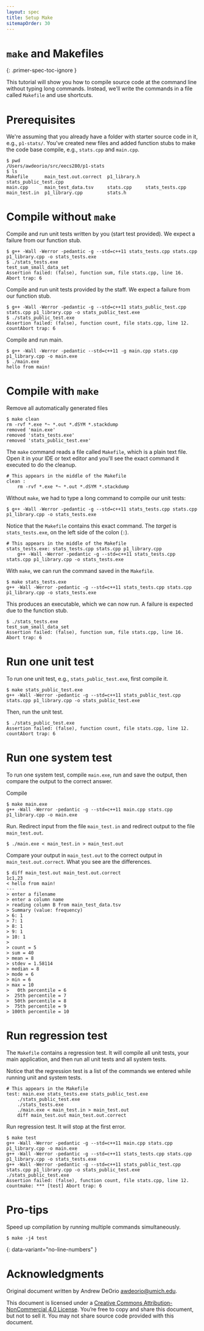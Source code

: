 ```yaml
---
layout: spec
title: Setup Make
sitemapOrder: 30
---
```


`make` and Makefiles
====================
{: .primer-spec-toc-ignore }

This tutorial will show you how to compile source code at the command line without typing long commands.  Instead, we'll write the commands in a file called `Makefile` and use shortcuts.


# Prerequisites
We're assuming that you already have a folder with starter source code in it, e.g., `p1-stats/`.  You've created new files and added function stubs to make the code base compile, e.g., `stats.cpp` and `main.cpp`.
```console
$ pwd
/Users/awdeorio/src/eecs280/p1-stats
$ ls
Makefile      main_test.out.correct  p1_library.h  stats_public_test.cpp
main.cpp      main_test_data.tsv     stats.cpp     stats_tests.cpp
main_test.in  p1_library.cpp         stats.h
```


# Compile without `make`
Compile and run unit tests written by you (start test provided).  We expect a failure from our function stub.
```console
$ g++ -Wall -Werror -pedantic -g --std=c++11 stats_tests.cpp stats.cpp p1_library.cpp -o stats_tests.exe
$ ./stats_tests.exe
test_sum_small_data_set
Assertion failed: (false), function sum, file stats.cpp, line 16.
Abort trap: 6
```

Compile and run unit tests provided by the staff.  We expect a failure from our function stub.
```console
$ g++ -Wall -Werror -pedantic -g --std=c++11 stats_public_test.cpp stats.cpp p1_library.cpp -o stats_public_test.exe
$ ./stats_public_test.exe
Assertion failed: (false), function count, file stats.cpp, line 12.
countAbort trap: 6
```

Compile and run main.
```console
$ g++ -Wall -Werror -pedantic --std=c++11 -g main.cpp stats.cpp p1_library.cpp -o main.exe
$ ./main.exe
hello from main!
```


# Compile with `make`
Remove all automatically generated files
```console
$ make clean
rm -rvf *.exe *~ *.out *.dSYM *.stackdump
removed 'main.exe'
removed 'stats_tests.exe'
removed 'stats_public_test.exe'
```

The `make` command reads a file called `Makefile`, which is a plain text file.  Open it in your IDE or text editor and you'll see the exact command it executed to do the cleanup.
```make
# This appears in the middle of the Makefile
clean :
	rm -rvf *.exe *~ *.out *.dSYM *.stackdump
```

Without `make`, we had to type a long command to compile our unit tests:
```console
$ g++ -Wall -Werror -pedantic -g --std=c++11 stats_tests.cpp stats.cpp p1_library.cpp -o stats_tests.exe
```

Notice that the `Makefile` contains this exact command.  The *target* is `stats_tests.exe`, on the left side of the colon (`:`).
```make
# This appears in the middle of the Makefile
stats_tests.exe: stats_tests.cpp stats.cpp p1_library.cpp
	g++ -Wall -Werror -pedantic -g --std=c++11 stats_tests.cpp stats.cpp p1_library.cpp -o stats_tests.exe
```

With `make`, we can run the command saved in the `Makefile`.
```console
$ make stats_tests.exe
g++ -Wall -Werror -pedantic -g --std=c++11 stats_tests.cpp stats.cpp p1_library.cpp -o stats_tests.exe
```

This produces an executable, which we can now run.  A failure is expected due to the function stub.
```console
$ ./stats_tests.exe
test_sum_small_data_set
Assertion failed: (false), function sum, file stats.cpp, line 16.
Abort trap: 6
```


# Run one unit test 
To run one unit test, e.g., `stats_public_test.exe`, first compile it.
```console
$ make stats_public_test.exe
g++ -Wall -Werror -pedantic -g --std=c++11 stats_public_test.cpp stats.cpp p1_library.cpp -o stats_public_test.exe
```

Then, run the unit test.
```console
$ ./stats_public_test.exe
Assertion failed: (false), function count, file stats.cpp, line 12.
countAbort trap: 6
```


# Run one system test
To run one system test, compile `main.exe`, run and save the output, then compare the output to the correct answer.

Compile
```console
$ make main.exe
g++ -Wall -Werror -pedantic -g --std=c++11 main.cpp stats.cpp p1_library.cpp -o main.exe
```

Run.  Redirect input from the file `main_test.in` and redirect output to the file `main_test.out`.
```console
$ ./main.exe < main_test.in > main_test.out
```

Compare your output in `main_test.out` to the correct output in `main_test.out.correct`.  What you see are the differences.
```console
$ diff main_test.out main_test.out.correct
1c1,23
< hello from main!
---
> enter a filename
> enter a column name
> reading column B from main_test_data.tsv
> Summary (value: frequency)
> 6: 1
> 7: 1
> 8: 1
> 9: 1
> 10: 1
> 
> count = 5
> sum = 40
> mean = 8
> stdev = 1.58114
> median = 8
> mode = 6
> min = 6
> max = 10
>   0th percentile = 6
>  25th percentile = 7
>  50th percentile = 8
>  75th percentile = 9
> 100th percentile = 10
```


# Run regression test
The `Makefile` contains a regression test.  It will compile all unit tests, your main application, and then run all unit tests and all system tests.

Notice that the regression test is a list of the commands we entered while running unit and system tests.
```make
# This appears in the Makefile
test: main.exe stats_tests.exe stats_public_test.exe
	./stats_public_test.exe
	./stats_tests.exe
	./main.exe < main_test.in > main_test.out
	diff main_test.out main_test.out.correct
```

Run regression test.  It will stop at the first error.
```console
$ make test
g++ -Wall -Werror -pedantic -g --std=c++11 main.cpp stats.cpp p1_library.cpp -o main.exe
g++ -Wall -Werror -pedantic -g --std=c++11 stats_tests.cpp stats.cpp p1_library.cpp -o stats_tests.exe
g++ -Wall -Werror -pedantic -g --std=c++11 stats_public_test.cpp stats.cpp p1_library.cpp -o stats_public_test.exe
./stats_public_test.exe
Assertion failed: (false), function count, file stats.cpp, line 12.
countmake: *** [test] Abort trap: 6
```


# Pro-tips
Speed up compilation by running multiple commands simultaneously.
```console
$ make -j4 test
```
{: data-variant="no-line-numbers" }

# Acknowledgments
Original document written by Andrew DeOrio awdeorio@umich.edu.

This document is licensed under a [Creative Commons Attribution-NonCommercial 4.0 License](https://creativecommons.org/licenses/by-nc/4.0/). You’re free to copy and share this document, but not to sell it. You may not share source code provided with this document.
